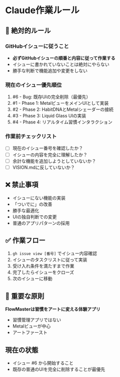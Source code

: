 # Claude作業ルール

## 🚨 絶対的ルール

### GitHubイシューに従うこと
- **必ずGitHubイシューの順番と内容に従って作業する**
- イシューに書かれていないことは絶対にやらない
- 勝手な判断で機能追加や変更をしない

### 現在のイシュー優先順位
1. #6 - Bug: 既存UIの完全削除（最優先）
2. #1 - Phase 1: MetalビューをメインUIとして実装
3. #2 - Phase 2: HabitDNAとMetalシェーダーの接続
4. #3 - Phase 3: Liquid Glass UIの実装
5. #4 - Phase 4: リアルタイム習慣インタラクション

### 作業前チェックリスト
- [ ] 現在のイシュー番号を確認したか？
- [ ] イシューの内容を完全に理解したか？
- [ ] 余計な機能を追加しようとしていないか？
- [ ] VISION.mdに反していないか？

## ❌ 禁止事項
- イシューにない機能の実装
- 「ついでに」の改善
- 勝手な最適化
- UIの独自判断での変更
- 普通のアプリパターンの採用

## ✅ 作業フロー
1. `gh issue view [番号]` でイシュー内容確認
2. イシューのタスクリストに従って実装
3. 受け入れ条件を満たすまで作業
4. 完了したらイシューをクローズ
5. 次のイシューに移動

## 🎯 重要な原則
**FlowMasterは習慣をアートに変える体験アプリ**
- 習慣管理アプリではない
- Metalビューが中心
- アートファースト

## 現在の状態
- イシュー #6 から開始すること
- 既存の普通のUIを完全に削除することが最優先